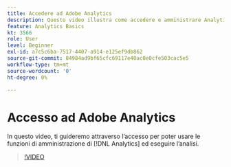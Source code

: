 ```yaml
---
title: Accedere ad Adobe Analytics
description: Questo video illustra come accedere e amministrare Analytics e iniziare l’analisi.
feature: Analytics Basics
kt: 3566
role: User
level: Beginner
exl-id: a7c5c6ba-7517-4407-a914-e125ef9db862
source-git-commit: 84984ad9bf65cfc69117e40ac0e0cfe503cac5e5
workflow-type: tm+mt
source-wordcount: '0'
ht-degree: 0%

---
```


# Accesso ad Adobe Analytics

In questo video, ti guideremo attraverso l’accesso per poter usare le funzioni di amministrazione di [!DNL Analytics] ed eseguire l’analisi.

>[!VIDEO](https://video.tv.adobe.com/v/37380/?quality=12&learn=on&captions=ita)
